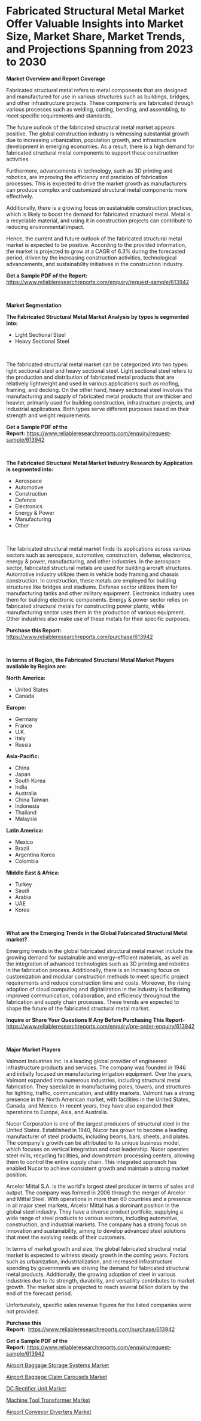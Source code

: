 <p><h1>Fabricated Structural Metal Market Offer Valuable Insights into Market Size, Market Share, Market Trends, and Projections Spanning from 2023 to 2030</h1></p><p><strong>Market Overview and Report Coverage</strong></p>
<p><p>Fabricated structural metal refers to metal components that are designed and manufactured for use in various structures such as buildings, bridges, and other infrastructure projects. These components are fabricated through various processes such as welding, cutting, bending, and assembling, to meet specific requirements and standards.</p><p>The future outlook of the fabricated structural metal market appears positive. The global construction industry is witnessing substantial growth due to increasing urbanization, population growth, and infrastructure development in emerging economies. As a result, there is a high demand for fabricated structural metal components to support these construction activities.</p><p>Furthermore, advancements in technology, such as 3D printing and robotics, are improving the efficiency and precision of fabrication processes. This is expected to drive the market growth as manufacturers can produce complex and customized structural metal components more effectively.</p><p>Additionally, there is a growing focus on sustainable construction practices, which is likely to boost the demand for fabricated structural metal. Metal is a recyclable material, and using it in construction projects can contribute to reducing environmental impact.</p><p>Hence, the current and future outlook of the fabricated structural metal market is expected to be positive. According to the provided information, the market is projected to grow at a CAGR of 6.3% during the forecasted period, driven by the increasing construction activities, technological advancements, and sustainability initiatives in the construction industry.</p></p>
<p><strong>Get a Sample PDF of the Report:</strong> <a href="https://www.reliableresearchreports.com/enquiry/request-sample/613942">https://www.reliableresearchreports.com/enquiry/request-sample/613942</a></p>
<p>&nbsp;</p>
<p><strong>Market Segmentation</strong></p>
<p><strong>The Fabricated Structural Metal Market Analysis by types is segmented into:</strong></p>
<p><ul><li>Light Sectional Steel</li><li>Heavy Sectional Steel</li></ul></p>
<p>&nbsp;</p>
<p><p>The fabricated structural metal market can be categorized into two types: light sectional steel and heavy sectional steel. Light sectional steel refers to the production and distribution of fabricated metal products that are relatively lightweight and used in various applications such as roofing, framing, and decking. On the other hand, heavy sectional steel involves the manufacturing and supply of fabricated metal products that are thicker and heavier, primarily used for building construction, infrastructure projects, and industrial applications. Both types serve different purposes based on their strength and weight requirements.</p></p>
<p><strong>Get a Sample PDF of the Report:</strong>&nbsp;<a href="https://www.reliableresearchreports.com/enquiry/request-sample/613942">https://www.reliableresearchreports.com/enquiry/request-sample/613942</a></p>
<p>&nbsp;</p>
<p><strong>The Fabricated Structural Metal Market Industry Research by Application is segmented into:</strong></p>
<p><ul><li>Aerospace</li><li>Automotive</li><li>Construction</li><li>Defence</li><li>Electronics</li><li>Energy & Power</li><li>Manufacturing</li><li>Other</li></ul></p>
<p>&nbsp;</p>
<p><p>The fabricated structural metal market finds its applications across various sectors such as aerospace, automotive, construction, defense, electronics, energy & power, manufacturing, and other industries. In the aerospace sector, fabricated structural metals are used for building aircraft structures. Automotive industry utilizes them in vehicle body framing and chassis construction. In construction, these metals are employed for building structures like bridges and stadiums. Defense sector utilizes them for manufacturing tanks and other military equipment. Electronics industry uses them for building electronic components. Energy & power sector relies on fabricated structural metals for constructing power plants, while manufacturing sector uses them in the production of various equipment. Other industries also make use of these metals for their specific purposes.</p></p>
<p><strong>Purchase this Report:</strong>&nbsp; <a href="https://www.reliableresearchreports.com/purchase/613942">https://www.reliableresearchreports.com/purchase/613942</a></p>
<p>&nbsp;</p>
<p><strong>In terms of Region, the Fabricated Structural Metal Market Players available by Region are:</strong></p>
<p>
    <p> <strong> North America: </strong>
        <ul>
            <li>United States</li>
            <li>Canada</li>
        </ul>
        </p> 
    <p> <strong> Europe: </strong>
        <ul>
            <li>Germany</li>
            <li>France</li>
            <li>U.K.</li>
            <li>Italy</li>
            <li>Russia</li>
        </ul>
        </p> 
    <p> <strong> Asia-Pacific: </strong>
        <ul>
            <li>China</li>
            <li>Japan</li>
            <li>South Korea</li>
            <li>India</li>
            <li>Australia</li>
            <li>China Taiwan</li>
            <li>Indonesia</li>
            <li>Thailand</li>
            <li>Malaysia</li>
        </ul>
        </p> 
    <p> <strong> Latin America: </strong>
        <ul>
            <li>Mexico</li>
            <li>Brazil</li>
            <li>Argentina Korea</li>
            <li>Colombia</li>
        </ul>
        </p> 
    <p> <strong> Middle East & Africa: </strong>
        <ul>
            <li>Turkey</li>
            <li>Saudi</li>
            <li>Arabia</li>
            <li>UAE</li>
            <li>Korea</li>
        </ul>
    </p>
    </p>
<p>&nbsp;</p>
<p><strong>What are the Emerging Trends in the Global Fabricated Structural Metal market?</strong></p>
<p><p>Emerging trends in the global fabricated structural metal market include the growing demand for sustainable and energy-efficient materials, as well as the integration of advanced technologies such as 3D printing and robotics in the fabrication process. Additionally, there is an increasing focus on customization and modular construction methods to meet specific project requirements and reduce construction time and costs. Moreover, the rising adoption of cloud computing and digitalization in the industry is facilitating improved communication, collaboration, and efficiency throughout the fabrication and supply chain processes. These trends are expected to shape the future of the fabricated structural metal market.</p></p>
<p><strong>Inquire or Share Your Questions If Any Before Purchasing This Report</strong>- <a href="https://www.reliableresearchreports.com/enquiry/pre-order-enquiry/613942">https://www.reliableresearchreports.com/enquiry/pre-order-enquiry/613942</a></p>
<p>&nbsp;</p>
<p><strong>Major Market Players</strong></p>
<p><p>Valmont Industries Inc. is a leading global provider of engineered infrastructure products and services. The company was founded in 1946 and initially focused on manufacturing irrigation equipment. Over the years, Valmont expanded into numerous industries, including structural metal fabrication. They specialize in manufacturing poles, towers, and structures for lighting, traffic, communication, and utility markets. Valmont has a strong presence in the North American market, with facilities in the United States, Canada, and Mexico. In recent years, they have also expanded their operations to Europe, Asia, and Australia.</p><p>Nucor Corporation is one of the largest producers of structural steel in the United States. Established in 1940, Nucor has grown to become a leading manufacturer of steel products, including beams, bars, sheets, and plates. The company's growth can be attributed to its unique business model, which focuses on vertical integration and cost leadership. Nucor operates steel mills, recycling facilities, and downstream processing centers, allowing them to control the entire supply chain. This integrated approach has enabled Nucor to achieve consistent growth and maintain a strong market position.</p><p>Arcelor Mittal S.A. is the world's largest steel producer in terms of sales and output. The company was formed in 2006 through the merger of Arcelor and Mittal Steel. With operations in more than 60 countries and a presence in all major steel markets, Arcelor Mittal has a dominant position in the global steel industry. They have a diverse product portfolio, supplying a wide range of steel products to various sectors, including automotive, construction, and industrial markets. The company has a strong focus on innovation and sustainability, aiming to develop advanced steel solutions that meet the evolving needs of their customers.</p><p>In terms of market growth and size, the global fabricated structural metal market is expected to witness steady growth in the coming years. Factors such as urbanization, industrialization, and increased infrastructure spending by governments are driving the demand for fabricated structural metal products. Additionally, the growing adoption of steel in various industries due to its strength, durability, and versatility contributes to market growth. The market size is projected to reach several billion dollars by the end of the forecast period.</p><p>Unfortunately, specific sales revenue figures for the listed companies were not provided.</p></p>
<p><strong>Purchase this Report:</strong>&nbsp;&nbsp;<a href="https://www.reliableresearchreports.com/purchase/613942">https://www.reliableresearchreports.com/purchase/613942</a></p>
<p></p>
<p><strong>Get a Sample PDF of the Report:</strong>&nbsp;<a href="https://www.reliableresearchreports.com/enquiry/request-sample/613942">https://www.reliableresearchreports.com/enquiry/request-sample/613942</a></p>
<p><p><a href="https://www.linkedin.com/pulse/airport-baggage-storage-systems-market-challenges-opportunities/">Airport Baggage Storage Systems Market</a></p><p><a href="https://www.linkedin.com/pulse/airport-baggage-claim-carousels-market-size-share-amp-trends/">Airport Baggage Claim Carousels Market</a></p><p><a href="https://medium.com/@juansmith1961/dc-rectifier-unit-market-size-growth-forecast-2023-2030-ad7b5987dea2">DC Rectifier Unit Market</a></p><p><a href="https://medium.com/@brandonramos59/machine-tool-transformer-market-size-growth-forecast-2023-2030-ddad4325652d">Machine Tool Transformer Market</a></p><p><a href="https://www.linkedin.com/pulse/airport-conveyor-diverters-market-challenges-opportunities/">Airport Conveyor Diverters Market</a></p></p>
